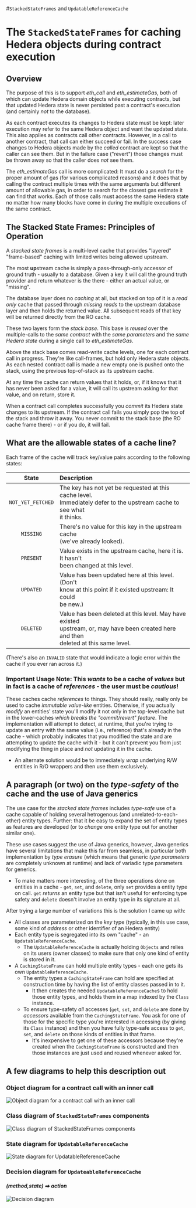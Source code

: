 #`StackedStateFrames` and `UpdatableReferenceCache`

# The `StackedStateFrames` for caching Hedera objects during contract execution

## Overview

The purpose of this is to support _eth_call_ and _eth_estimateGas_, both of which can update Hedera domain objects while executing contracts, but that updated Hedera state is never persisted past a contract's execution (and certainly _not_ to the database).

As each contract executes its changes to Hedera state must be kept: later execution may refer to the same Hedera object and want the updated state. This also applies as contracts call other contracts. However, in a call to another contract, that call can either succeed or fail. In the success case changes to Hedera objects made by the _called_ contract are kept so that the caller can see them. But in the failure case ("revert") those changes must be thrown away so that the caller does _not_ see them.

The _eth_estimateGas_ call is more complicated: It must do a _search_ for the proper amount of gas (for various complicated reasons) and it does that by calling the contract multiple times with the same arguments but different amount of allowable gas, in order to search for the closest gas estimate it can find that works. Each of those calls must access the same Hedera state no matter how many blocks have come in during the multiple executions of the same contract.

## The Stacked State Frames: Principles of Operation

A _stacked state frames_ is a multi-level cache that provides "layered" "frame-based" caching with limited writes being allowed upstream.

The most **up**stream cache is simply a pass-through-only accessor of
ground truth - usually to a database. Given a key it will call the
ground truth provider and return whatever is the there - either an actual
value, or "missing".

The database layer does no _caching_ at all, but stacked on top of it is
a _read only_ cache that passed through _missing reads_ to the upstream
database layer and then holds the returned value. All subsequent reads
of that key will be returned directly from the RO cache.

These two layers form the _stack base_. This base is _reused_ over the multiple-calls to the _same contract_ with the _same parameters_ and the _same Hedera state_ during a single call to _eth_estimateGas_.

Above the stack base comes read-write cache levels, one for each contract call in progress. They're like call-frames, but hold only Hedera state
objects. As each nested contract call is made a new empty one is pushed onto the stack, using the previous top-of-stack as its upstream cache.

At any time the cache can return values that it holds, or, if it knows that it has never been asked for a value, it will call its upstream asking for that value, and on return, store it.

When a contract call completes successfully you _commit_ its Hedera state changes to its upstream. If the contract call fails you simply pop the top of the stack and throw it away. You never commit to the stack base (the RO cache frame there) - or if you do, it will fail.

## What are the allowable states of a cache line?

Each frame of the cache will track key/value pairs according to the
following states:

|       State       | Description                                                                                                                                |
| :---------------: | :----------------------------------------------------------------------------------------------------------------------------------------- |
| `NOT_YET_FETCHED` | The key has not yet be requested at this cache level.<br>Immediately defer to the upstream cache to see what<br>it thinks.                 |
|     `MISSING`     | There's no value for this key in the upstream cache<br>(we've already looked).                                                             |
|     `PRESENT`     | Value exists in the upstream cache, here it is. It hasn't<br> been changed at this level.                                                  |
|     `UPDATED`     | Value has been updated here at this level. (Don't<br>know at this point if it existed upstream: It could<br>be new.)                       |
|     `DELETED`     | Value has been deleted at this level. May have existed<br>upstream, or, may have been created here and then<br>deleted at this same level. |

(There's also an `INVALID` state that would indicate a logic error within the cache if you ever ran across it.)

### Important Usage Note: This _wants_ to be a cache of _values_ but in fact is a cache of _references_ - the user must be _cautious_!

These caches cache _references_ to things. They should really, really only be used to cache _immutable value-like_ entities. Otherwise, if you actually _modify_ an entities' state you'll modify it not only in the top-level cache but in the lower-caches _which breaks the "commit/revert" feature_. The implementation will attempt to detect, at runtime, that you're trying to update an entry with the same value (i.e., reference) that's already in the cache - which probably indicates that you modified the state and are attempting to update the cache with it - but it can't prevent you from just modifying the thing in place and _not_ updating it in the cache.

- An alternate solution would be to immediately _wrap_ underlying R/W entities in R/O wrappers and then use them exclusively.

## A paragraph (or two) on the _type-safety_ of the cache and the use of Java generics

The use case for the _stacked state frames_ includes _type-safe_ use of a cache capable of holding several hetrogenous (and unrelated-to-each-other) entity types. Further: that it be easy to expand the set of entity types as features are developed (or to _change_ one entity type out for another similar one).

These use cases suggest the use of Java generics, however, Java generics have several limitations that make this far from seamless, in particular both implementation by _type erasure_ (which means that generic _type parameters_ are completely unknown at runtime) and lack of variadic type parameters for generics.
  * To make matters more interesting, of the three operations done on entities in a cache - `get`, `set`, and
    `delete`, only `set` provides a entity type on call.  `get` _returns_ an entity type but that isn't useful
    for enforcing type safety and `delete` doesn't involve an entity type in its signature at all.

After trying a large number of variations this is the solution I came up with:

* All classes are parameterized on the _key_ type (typically, in this use case, some kind of _address_ or other identifier of an Hedera entity)
* Each entity type is segregated into its own "cache" - an `UpdatableReferenceCache`.
  * The `UpdatableReferenceCache` is actually holding `Objects` and relies on its users (owner classes) to make sure that only one kind of entity is stored in it.
* A `CachingStateFrame` can hold multiple entity types - each one gets its own `UpdatableReferenceCache`.
  * The entity types a `CachingStateFrame` can hold are specified at construction time by having the list of
    entity classes passed in to it.
    * It then creates the needed `UpdatableReferenceCache`s to hold those entity types, and holds them in a map
      indexed by the `Class` instance.
  * To ensure type-safety _all_ accesses (`get`, `set`, and `delete` are done by _accessors_ available from the
    `CachingStateFrame`.  You ask for one of those for the specific type you're interested in accessing (by
    giving its `Class` instance) and then you have fully type-safe access to `get`, `set`, and `delete` on those
    kinds of entities in that frame.
    * It's inexpensive to get one of these accessors because they're created when the `CachingStateFrame` is
      constructed and then those instances are just used and reused whenever asked for.

## A few diagrams to help this description out

### Object diagram for a contract call with an inner call

![Object diagram for a contract call with an inner call](ObjectDiagram-StackedStateFrames.svg)

<div style="page-break-before:always"></div>

### Class diagram of `StackedStateFrames` components

![Class diagram of StackedStateFrames components ](ClassDiagram-StackedStateFrames.svg)

<div style="page-break-before:always"></div>

### State diagram for `UpdatableReferenceCache`

![State diagram for UpdatableReferenceCache](StateDiagram-UpdatableReferenceCache.svg)

<div style="page-break-before:always"></div>

### Decision diagram for `UpdateableReferenceCache`

#### _(method,state) ⮕ action_

![Decision diagram](DecisionDiagram-UpdatableReferenceCache.png)

